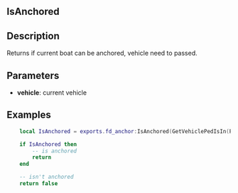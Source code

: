 
## IsAnchored

## Description

Returns if current boat can be anchored, vehicle need to passed.

## Parameters

* **vehicle**: current vehicle

## Examples

```lua
    local IsAnchored = exports.fd_anchor:IsAnchored(GetVehiclePedIsIn(PlayerPedId(), true))

    if IsAnchored then
        -- is anchored
        return
    end

    -- isn't anchored
    return false

```
